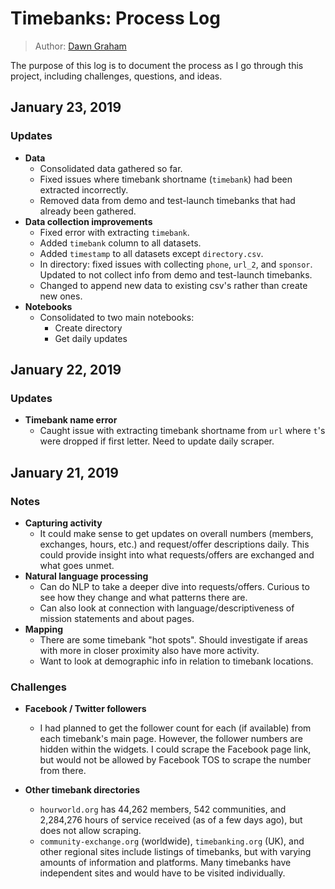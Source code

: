# Timebanks: Process Log
> Author: [Dawn Graham](https://dawngraham.github.io/)

The purpose of this log is to document the process as I go through this project, including challenges, questions, and ideas.

## January 23, 2019
### Updates
- **Data**
	- Consolidated data gathered so far.
	- Fixed issues where timebank shortname (`timebank`) had been extracted incorrectly.
	- Removed data from demo and test-launch timebanks that had already been gathered.
- **Data collection improvements**
	- Fixed error with extracting `timebank`.
	- Added `timebank` column to all datasets.
	- Added `timestamp` to all datasets except `directory.csv`.
	- In directory: fixed issues with collecting `phone`, `url_2`, and `sponsor`. Updated to not collect info from demo and test-launch timebanks.
	- Changed to append new data to existing csv's rather than create new ones.
- **Notebooks**
	- Consolidated to two main notebooks:
		- Create directory
		- Get daily updates

## January 22, 2019
### Updates
- **Timebank name error**
	- Caught issue with extracting timebank shortname from `url` where `t`'s were dropped if first letter. Need to update daily scraper.

## January 21, 2019

### Notes
- **Capturing activity**
	- It could make sense to get updates on overall numbers (members, exchanges, hours, etc.) and request/offer descriptions daily. This could provide insight into what requests/offers are exchanged and what goes unmet.
- **Natural language processing**
	- Can do NLP to take a deeper dive into requests/offers. Curious to see how they change and what patterns there are.
	- Can also look at connection with language/descriptiveness of mission statements and about pages.
- **Mapping**
	- There are some timebank "hot spots". Should investigate if areas with more in closer proximity also have more activity.
	- Want to look at demographic info in relation to timebank locations.

### Challenges
- **Facebook / Twitter followers**
	- I had planned to get the follower count for each (if available) from each timebank's main page. However, the follower numbers are hidden within the widgets. I could scrape the Facebook page link, but would not be allowed by Facebook TOS to scrape the number from there.

- **Other timebank directories**
	- `hourworld.org` has 44,262 members, 542 communities, and 2,284,276 hours of service received (as of a few days ago), but does not allow scraping.
	- `community-exchange.org` (worldwide), `timebanking.org` (UK), and other regional sites include listings of timebanks, but with varying amounts of information and platforms. Many timebanks have independent sites and would have to be visited individually.